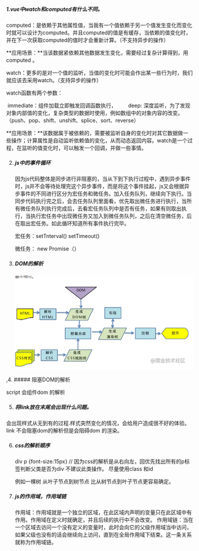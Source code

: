 ##### 1.vue中watch和computed有什么不同。

computed：是依赖于其他属性值，当我有一个值依赖于另一个值发生变化而变化时就可以设计为computed。并且computed的值是有缓存，当依赖的值变化时，并在下一次获取computed的值时才会重新计算。（不支持异步的操作）

**应用场景：**当该数据紧依赖其他数据发生变化，需要经过复杂计算得到，用computed 。

watch：更多的是对一个值的监听，当值的变化时可能会作出某一些行为时，我们就应该去采用watch。（支持异步的操作）

watch函数有两个参数：

​        immediate：组件加载立即触发回调函数执行，
　　deep: 深度监听，为了发现对象内部值的变化，复杂类型的数据时使用，例如数组中的对象内容的改变。		   （push、pop、shift、unshift、splice、sort、reverse）

**应用场景：**该数据属于被依赖的，需要被监听自身的变化时对其它数据做一些操作；计算属性是自动监听依赖值的变化，从而动态返回内容。watch是一个过程，在监听的值变化时，可以触发一个回调，并做一些事情。

2. ##### js中的事件循环

   因为js代码整体是同步进行非阻塞的，当从下到下执行过程中，遇到异步事件时，js并不会等待处理完这个异步事件，而是将这个事件挂起，js又会根据异步事件的不同进行区分为宏任务和微任务。加入任务队列，继续向下执行。当同步代码执行完之后，会去任务队列里面看，优先取出微任务进行执行，当所有微任务队列执行完成后，去看宏任务队列中是否有任务，如果有则取出执行，当执行宏任务中出现微任务又加入到微任务队列，之后在清空微任务，后在取出宏任务。如此循环知道所有事件执行完毕。

   宏任务：setTnterval()  setTimeout()

   微任务： new Promise（）


3. ##### DOM的解析

   ![](./image/1.jpg)


,4. ##### 阻塞DOM的解析

   script 会组件dom 的解析



5. ##### 将link放在末尾会出现什么问题。
  会出现样式从无到有的过程.样式突然变化的情况，会给用户造成很不好的体验。link 不会阻塞dom的解析但是会阻碍dom 的渲染。

6. ##### css的解析顺序

   div p {font-size:15px} // 因为css的解析是从右向左，回优先找出所有的p标签判断父类是否为div  不建议此类操作。 尽量使用class 和id

   例如一棵树 从叶子节点到树节点 比从树节点到叶子节点更容易确定。

7. ##### js的作用域，作用域链

   作用域：作用域就是一个独立的区域，在此区域内声明的变量只在此区域中有作用。作用域在定义时就确定，并且后续的执行中不会改变。
   作用域链：当在一个区域去访问一个没有定义的变量时，此时会向它的父级作用域当中访问，如果父级也没有的话会继续向上访问，直到在全局作用域下结束。这一条关系就称为作用域链。
